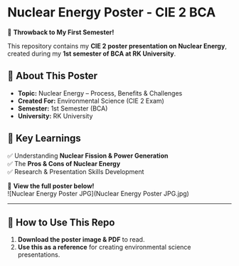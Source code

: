 # Nuclear Energy Poster - CIE 2 BCA  

🚀 **Throwback to My First Semester!**  

This repository contains my **CIE 2 poster presentation on Nuclear Energy**, created during my **1st semester of BCA at RK University**.  

## 📌 About This Poster  
- **Topic:** Nuclear Energy – Process, Benefits & Challenges  
- **Created For:** Environmental Science (CIE 2 Exam)  
- **Semester:** 1st Semester (BCA)  
- **University:** RK University  

## 🔹 Key Learnings  
✅ Understanding **Nuclear Fission & Power Generation**  
✅ The **Pros & Cons of Nuclear Energy**  
✅ Research & Presentation Skills Development  

📄 **View the full poster below!**  
![Nuclear Energy Poster JPG](Nuclear Energy Poster JPG.jpg) 

---

## 📌 How to Use This Repo  
1. **Download the poster image & PDF** to read.  
2. **Use this as a reference** for creating environmental science presentations.  

